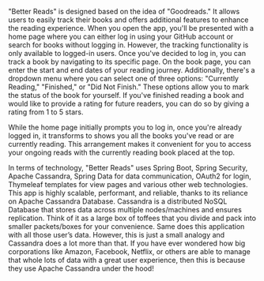 "Better Reads" is designed based on the idea of "Goodreads." It allows users to easily track their books and offers additional features to enhance the reading experience. When you open the app, you'll be presented with a home page where you can either log in using your GitHub account or search for books without logging in. However, the tracking functionality is only available to logged-in users. Once you've decided to log in, you can track a book by navigating to its specific page. On the book page, you can enter the start and end dates of your reading journey. Additionally, there's a dropdown menu where you can select one of three options: "Currently Reading," "Finished," or "Did Not Finish." These options allow you to mark the status of the book for yourself. If you've finished reading a book and would like to provide a rating for future readers, you can do so by giving a rating from 1 to 5 stars.

While the home page initially prompts you to log in, once you're already logged in, it transforms to shows you all the books you've read or are currently reading. This arrangement makes it convenient for you to access your ongoing reads with the currently reading book placed at the top.

In terms of technology, "Better Reads" uses Spring Boot, Spring Security, Apache Cassandra, Spring Data for data communication, OAuth2 for login, Thymeleaf templates for view pages and various other web technologies. This app is highly scalable, performant, and reliable, thanks to its reliance on Apache Cassandra Database. Cassandra is a distributed NoSQL Database that stores data across multiple nodes/machines and ensures replication. Think of it as a large box of toffees that you divide and pack into smaller packets/boxes for your convenience. Same does this application with all those user’s data. However, this is just a small analogy and Cassandra does a lot more than that. If you have ever wondered how big corporations like Amazon, Facebook, Netflix, or others are able to manage that whole lots of data with a great user experience, then this is because they use Apache Cassandra under the hood!
